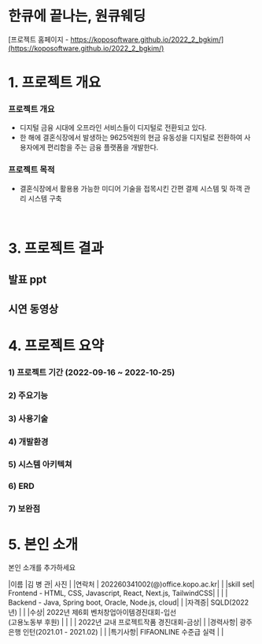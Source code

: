 # 한큐에 끝나는, 원큐웨딩

[프로젝트 홈페이지 - https://koposoftware.github.io/2022_2_bgkim/](https://koposoftware.github.io/2022_2_bgkim/)

# 1. 프로젝트 개요

### 프로젝트 개요
* 디지털 금융 시대에 오프라인 서비스들이 디지털로 전환되고 있다.
* 한 해에 결혼식장에서 발생하는 9625억원의 현금 유동성을 디지털로 전환하여 사용자에게 편리함을 주는 금융 플랫폼을 개발한다.

### 프로젝트 목적
* 결혼식장에서 활용용 가능한 미디어 기술을 접목시킨 간편 결제 시스템 및 하객 관리 시스템 구축

 
<br>

# 3. 프로젝트 결과

## 발표 ppt 

## 시연 동영상 


# 4. 프로젝트 요약
### 1) 프로젝트 기간 (2022-09-16 ~ 2022-10-25)

### 2) 주요기능

### 3) 사용기술

### 4) 개발환경

### 5) 시스템 아키텍쳐

### 6) ERD

### 7) 보완점

# 5. 본인 소개

본인 소개를 추가하세요

|이름 |김 병 관| 사진 |
|연락처 | 202260341002(@)office.kopo.ac.kr| |
|skill set| Frontend - HTML, CSS, Javascript, React, Next.js, TailwindCSS| |
| | Backend - Java, Spring boot, Oracle, Node.js, cloud| |
|자격증| SQLD(2022년) | |
|수상| 2022년 제6회 벤처창업아이템경진대회-입선<br>(고용노동부 후원)  | |
| | 2022년 교내 프로젝트작품 경진대회-금상| |
|경력사항|  광주은행 인턴(2021.01 - 2021.02) | |
|특기사항|  FIFAONLINE 수준급 실력 | |

